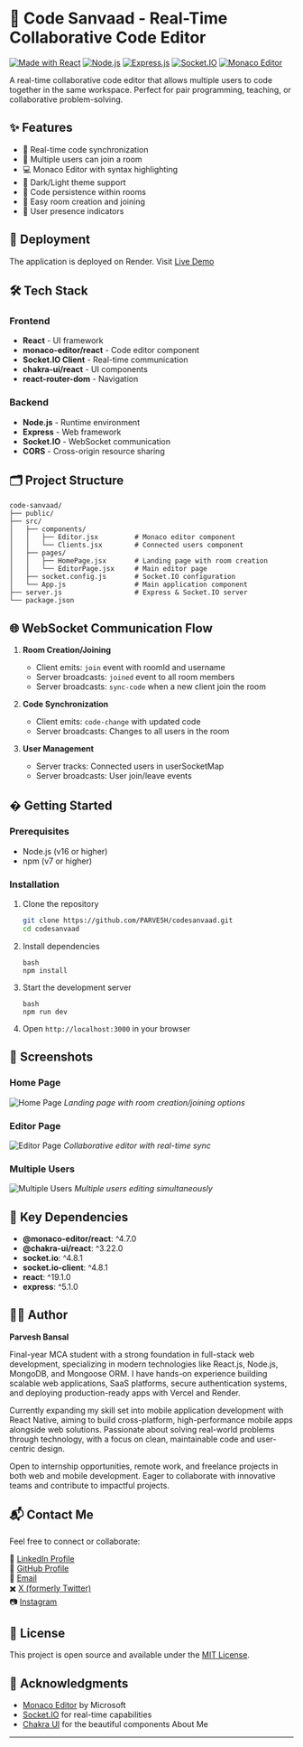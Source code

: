 # 🚀 Code Sanvaad - Real-Time Collaborative Code Editor

[![Made with React](https://img.shields.io/badge/Made%20with-React-61DAFB?style=flat-square&logo=react)](https://reactjs.org/) [![Node.js](https://img.shields.io/badge/Node.js-43853D?style=for-the-badge&logo=node.js&logoColor=white)]() [![Express.js](https://img.shields.io/badge/Express.js-404D59?style=for-the-badge)]() [![Socket.IO](https://img.shields.io/badge/Socket.IO-v4.8.1-black?style=flat-square&logo=socket.io)](https://socket.io/) [![Monaco Editor](https://img.shields.io/badge/Monaco%20Editor-v4.7.0-blue?style=flat-square)](https://microsoft.github.io/monaco-editor/)

A real-time collaborative code editor that allows multiple users to code together in the same workspace. Perfect for pair programming, teaching, or collaborative problem-solving.


## ✨ Features

- 🔄 Real-time code synchronization
- 👥 Multiple users can join a room
- 💻 Monaco Editor with syntax highlighting
- 🌙 Dark/Light theme support
- 📝 Code persistence within rooms
- 🚪 Easy room creation and joining
- 👤 User presence indicators

## 🚀 Deployment

The application is deployed on Render. Visit [Live Demo](https://codesanvaad.onrender.com)

## 🛠️ Tech Stack

### Frontend
- **React** - UI framework
- **monaco-editor/react** - Code editor component
- **Socket.IO Client** - Real-time communication
- **chakra-ui/react** - UI components
- **react-router-dom** - Navigation

### Backend
- **Node.js** - Runtime environment
- **Express** - Web framework
- **Socket.IO** - WebSocket communication
- **CORS** - Cross-origin resource sharing

## 🗂️ Project Structure

```
code-sanvaad/
├── public/
├── src/
│   ├── components/
│   │   ├── Editor.jsx         # Monaco editor component
│   │   └── Clients.jsx        # Connected users component
│   ├── pages/
│   │   ├── HomePage.jsx       # Landing page with room creation
│   │   └── EditorPage.jsx     # Main editor page
│   ├── socket.config.js       # Socket.IO configuration
│   └── App.js                 # Main application component
├── server.js                  # Express & Socket.IO server
└── package.json
```

## 🌐 WebSocket Communication Flow

1. **Room Creation/Joining**
   - Client emits: `join` event with roomId and username
   - Server broadcasts: `joined` event to all room members
   - Server broadcasts: `sync-code` when a new client join the room  

2. **Code Synchronization**
   - Client emits: `code-change` with updated code
   - Server broadcasts: Changes to all users in the room

3. **User Management**
   - Server tracks: Connected users in userSocketMap
   - Server broadcasts: User join/leave events

## � Getting Started

### Prerequisites

- Node.js (v16 or higher)
- npm (v7 or higher)

### Installation

1. Clone the repository
   ```bash
   git clone https://github.com/PARVE5H/codesanvaad.git
   cd codesanvaad
   ```

2. Install dependencies
   ``` 
   bash
   npm install
   ```

3. Start the development server
   ```
   bash
   npm run dev
   ```

4. Open ```http://localhost:3000``` in your browser

## 📸 Screenshots

### Home Page
![Home Page](./screenshots/home.png)
*Landing page with room creation/joining options*

### Editor Page
![Editor Page](./screenshots/editor.png)
*Collaborative editor with real-time sync*

### Multiple Users
![Multiple Users](./screenshots/users.png)
*Multiple users editing simultaneously*

## 🌟 Key Dependencies

- **@monaco-editor/react**: ^4.7.0
- **@chakra-ui/react**: ^3.22.0
- **socket.io**: ^4.8.1
- **socket.io-client**: ^4.8.1
- **react**: ^19.1.0
- **express**: ^5.1.0



## 👨‍💻 Author

**Parvesh Bansal**  

Final-year MCA student with a strong foundation in full-stack web development, specializing in modern technologies like React.js, Node.js, MongoDB, and Mongoose ORM. I have hands-on experience building scalable web applications, SaaS platforms, secure authentication systems, and deploying production-ready apps with Vercel and Render.

Currently expanding my skill set into mobile application development with React Native, aiming to build cross-platform, high-performance mobile apps alongside web solutions. Passionate about solving real-world problems through technology, with a focus on clean, maintainable code and user-centric design.

Open to internship opportunities, remote work, and freelance projects in both web and mobile development. Eager to collaborate with innovative teams and contribute to impactful projects.

## 📬 Contact Me

Feel free to connect or collaborate:

🔗 [LinkedIn Profile](https://www.linkedin.com/in/parvesh-bansal)  
📂 [GitHub Profile](https://github.com/PARVE5H)  
📧 [Email](mailto:parveshbansal063@gmail.com)  
✖️ [X (formerly Twitter)](https://x.com/parve5h)  
📷 [Instagram](https://instagram.com/parve5h)

## 📝 License

This project is open source and available under the [MIT License](LICENSE).

## 🙏 Acknowledgments

- [Monaco Editor](https://microsoft.github.io/monaco-editor/) by Microsoft
- [Socket.IO](https://socket.io/) for real-time capabilities
- [Chakra UI](https://chakra-ui.com/) for the beautiful components About Me

---